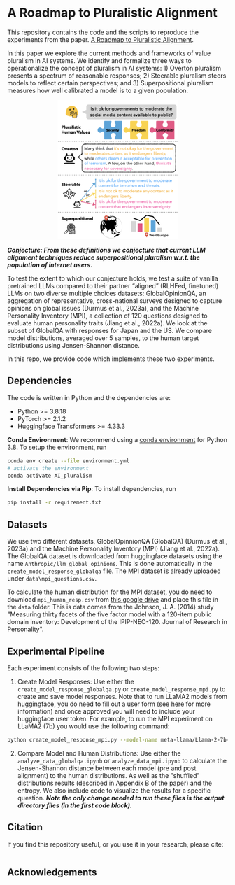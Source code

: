 # A Roadmap to Pluralistic Alignment 
This repository contains the code and the scripts to reproduce the experiments from the paper.
[A Roadmap to Pluralistic Alignment](). 

In this paper we explore the current methods and frameworks of value pluralism in AI systems. We identify and formalize three ways to operationalize the concept of pluralism in AI systems: 1) Overton pluralism presents a spectrum of reasonable responses; 2) Steerable pluralism steers models to reflect certain perspectives; and 3) Superpositional pluralism measures how well calibrated a model is to a given population. 

<p align="center">
<img src="ai_pluralism_fig.png" width="275">
</p>

***Conjecture: From these definitions we conjecture that current LLM alignment techniques reduce superpositional pluralism w.r.t. the population of internet users.*** 

To test the extent to which our conjecture holds, we test a suite of vanilla pretrained LLMs compared to their partner “aligned” (RLHFed, finetuned) LLMs on two diverse multiple choices datasets: GlobalOpinionQA, an aggregation of representative, cross-national surveys designed to capture opinions on global issues (Durmus et al., 2023a), and the Machine Personality Inventory (MPI), a collection of 120 questions designed to evaluate human personality traits (Jiang et al., 2022a). We look at the subset of GlobalQA with responses for Japan and the US. We compare model distributions, averaged over 5 samples, to the human target distributions using Jensen-Shannon distance.

In this repo, we provide code which implements these two experiments.

## Dependencies
The code is written in Python and the dependencies are:
- Python >= 3.8.18
- PyTorch >= 2.1.2
- Huggingface Transformers >= 4.33.3

**Conda Environment**:
We recommend using a [conda environment](https://docs.conda.io/en/latest/miniconda.html)
for Python 3.8.
To setup the environment, run
```bash
conda env create --file environment.yml
# activate the environment
conda activate AI_pluralism
```
**Install Dependencies via Pip**:
To install dependencies, run
```bash
pip install -r requirement.txt
```
## Datasets
We use two different datasets, GlobalOpinnionQA (GlobalQA) (Durmus et al., 2023a) and the Machine Personality Inventory (MPI) (Jiang et al., 2022a). The GlobalQA dataset is downloaded from huggingface datasets using the name `Anthropic/llm_global_opinions`. This is done automatically in the `create_model_response_globalqa` file. The MPI dataset is already uploaded under `data\mpi_questions.csv`.

To calculate the human distribution for the MPI dataset, you do need to download `mpi_human_resp.csv` from [this google drive](https://drive.google.com/file/d/1MOE4y_nGJiYU_vxCqnWSiYIKCk-dqPJE/view?usp=sharing) and place this file in the `data` folder. This is data comes from the Johnson, J. A. (2014) study "Measuring thirty facets of the five factor model with a 120-item public domain inventory: Development of the IPIP-NEO-120. Journal of Research in Personality". 

## Experimental Pipeline
Each experiment consists of the following two steps:

1. Create Model Responses: Use either the `create_model_response_globalqa.py` or `create_model_response_mpi.py` to create and save model responses. Note that to run LLaMA2 models from huggingface, you do need to fill out a user form (see [here](https://huggingface.co/meta-llama) for more information) and once approved you will need to include your huggingface user token. For example, to run the MPI experiment on LLaMA2 (7b) you would use the following command:
   
```bash
python create_model_response_mpi.py --model-name meta-llama/Llama-2-7b-hf --model llama2_7b_mpi --huggingface_token <insert your token>
```
2. Compare Model and Human Distributions: Use either the `analyze_data_globalqa.ipynb` or `analyze_data_mpi.ipynb` to calculate the Jensen-Shannon distance between each model (pre and post alignment) to the human distributions. As well as the "shuffled" distributions results (described in Appendix B of the paper) and the entropy. We also include code to visualize the results for a specific question. ***Note the only change needed to run these files is the output directory files (in the first code block).*** 

## Citation
If you find this repository useful, or you use it in your research, please cite:
```

```
    
## Acknowledgements

